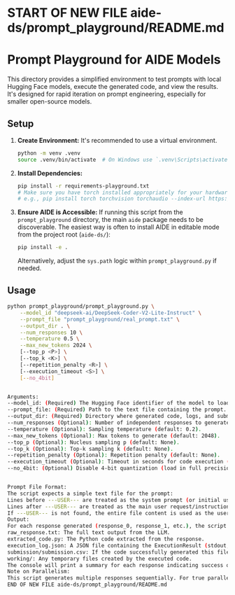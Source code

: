 # START OF NEW FILE aide-ds/prompt_playground/README.md
# Prompt Playground for AIDE Models

This directory provides a simplified environment to test prompts with local Hugging Face models, execute the generated code, and view the results. It's designed for rapid iteration on prompt engineering, especially for smaller open-source models.

## Setup

1.  **Create Environment:** It's recommended to use a virtual environment.
    ```bash
    python -m venv .venv
    source .venv/bin/activate  # On Windows use `.venv\Scripts\activate`
    ```
2.  **Install Dependencies:**
    ```bash
    pip install -r requirements-playground.txt
    # Make sure you have torch installed appropriately for your hardware (CPU/CUDA)
    # e.g., pip install torch torchvision torchaudio --index-url https://download.pytorch.org/whl/cu118
    ```
3.  **Ensure AIDE is Accessible:** If running this script from the `prompt_playground` directory, the main `aide` package needs to be discoverable. The easiest way is often to install AIDE in editable mode from the project root (`aide-ds/`):
    ```bash
    pip install -e .
    ```
    Alternatively, adjust the `sys.path` logic within `prompt_playground.py` if needed.

## Usage

```bash
python prompt_playground/prompt_playground.py \
    --model_id "deepseek-ai/DeepSeek-Coder-V2-Lite-Instruct" \
    --prompt_file "prompt_playground/real_prompt.txt" \
    --output_dir . \
    --num_responses 10 \
    --temperature 0.5 \
    --max_new_tokens 2024 \
    [--top_p <P>] \
    [--top_k <K>] \
    [--repetition_penalty <R>] \
    [--execution_timeout <S>] \
    [--no_4bit]


Arguments:
--model_id: (Required) The Hugging Face identifier of the model to load (e.g., "deepseek-ai/deepseek-coder-7b-instruct-v1.5").
--prompt_file: (Required) Path to the text file containing the prompt. See sample_prompt.txt for format (use ---USER--- to separate system/initial user message from the main user request).
--output_dir: (Required) Directory where generated code, logs, and submission files will be saved for each response.
--num_responses (Optional): Number of independent responses to generate for the prompt (default: 1).
--temperature (Optional): Sampling temperature (default: 0.2).
--max_new_tokens (Optional): Max tokens to generate (default: 2048).
--top_p (Optional): Nucleus sampling p (default: None).
--top_k (Optional): Top-k sampling k (default: None).
--repetition_penalty (Optional): Repetition penalty (default: None).
--execution_timeout (Optional): Timeout in seconds for code execution (default: 60).
--no_4bit: (Optional) Disable 4-bit quantization (load in full precision). Requires significant VRAM/RAM.


Prompt File Format:
The script expects a simple text file for the prompt:
Lines before ---USER--- are treated as the system prompt (or initial user turns in a chat).
Lines after ---USER--- are treated as the main user request/instruction.
If ---USER--- is not found, the entire file content is used as the user prompt.
Output:
For each response generated (response_0, response_1, etc.), the script will create subdirectories within the specified output_dir. Each subdirectory will contain:
raw_response.txt: The full text output from the LLM.
extracted_code.py: The Python code extracted from the response.
execution_log.json: A JSON file containing the ExecutionResult (stdout, stderr, errors, execution time).
submission/submission.csv: If the code successfully generated this file.
working/: Any temporary files created by the executed code.
The console will print a summary for each response indicating success or failure of execution and the paths to the saved files.
Note on Parallelism:
This script generates multiple responses sequentially. For true parallel inference leveraging GPU power efficiently, consider using a dedicated inference server like vLLM and adapting the script (or the main AIDE vLLM backend) to send multiple requests concurrently.
END OF NEW FILE aide-ds/prompt_playground/README.md